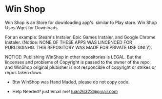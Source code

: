 # Win Shop
 Win Shop is an Store for downloading app's. similar to Play store. Win Shop Uses Wget for Downloads.

 For an example: Steam's Instaler, Epic Games Instaler, and Google Chrome Instaler. (Notice: NONE OF THESE APPS WAS LINCENCED FOR PUBLISGINHG. THIS REPOSITORY WAS MADE FOR PRIVATE USE ONLY).

 NOTICE: Publishing WinShop in other repositories is LEGAL. But the lincenses and problems of Copyright is passed to the owner of the repo, and WinShop original plubisher is not responcible of copyright or strikes or repos taken down. 

 - Btw WinShop was Hand Maded, please do not copy code. 

 - Help Needed? just email me! luan26323@gmail.com

